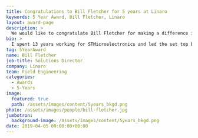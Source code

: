 ```yaml
---
title: Congratulations to Bill Fletcher for 5 years at Linaro
keywords: 5 Year Award, Bill Fletcher, Linaro
layout: award-page
description: >
  We would like to congratulate Bill Fletcher for making a difference in open source at Linaro for 5 years.
bio: >
  I spent 13 years working for STMicroelectronics and led the set top box software teams on a variety of CPU architectures and OS. This involved developing and supporting linux-based multimedia software as a basis for several million embedded consumer boxes. Prior to ST, I variously worked in the Sony plant in Wales that now manufacturers the Raspberry Pi, lectured in Computer Science and designed studio equipment at the BBC.
tag: 5YearAward
name: Bill Fletcher
job-title: Solutions Director
company: Linaro
team: Field Engineering
categories:
  - Awards
  - 5-Years
image:
  featured: true
  path: /assets/images/content/5years_bkgd.png
photo: /assets/images/people/bill-fletcher.jpg
jumbotron:
  background-image: /assets/images/content/5years_bkgd.png
date: 2019-04-05 09:00:00+00:00
---
```

